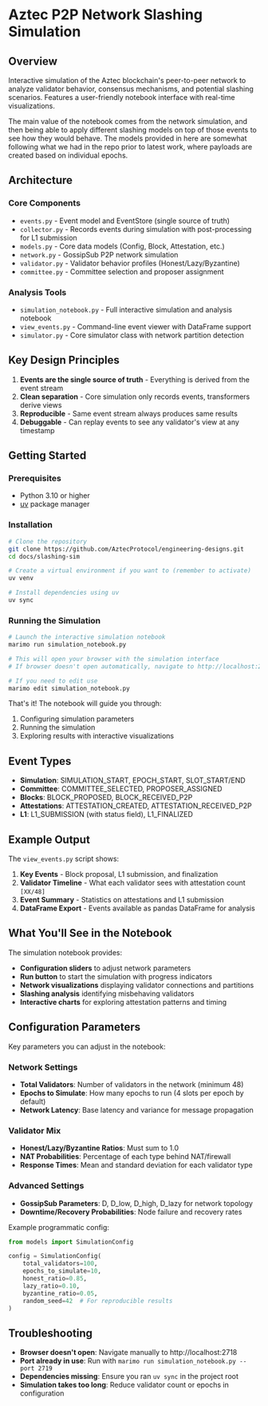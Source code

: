 # Aztec P2P Network Slashing Simulation

## Overview
Interactive simulation of the Aztec blockchain's peer-to-peer network to analyze validator behavior, consensus mechanisms, and potential slashing scenarios. Features a user-friendly notebook interface with real-time visualizations.

The main value of the notebook comes from the network simulation, and then being able to apply different slashing models on top of those events to see how they would behave. The models provided in here are somewhat following what we had in the repo prior to latest work, where payloads are created based on individual epochs.

## Architecture

### Core Components
- `events.py` - Event model and EventStore (single source of truth)
- `collector.py` - Records events during simulation with post-processing for L1 submission
- `models.py` - Core data models (Config, Block, Attestation, etc.)
- `network.py` - GossipSub P2P network simulation
- `validator.py` - Validator behavior profiles (Honest/Lazy/Byzantine)
- `committee.py` - Committee selection and proposer assignment

### Analysis Tools
- `simulation_notebook.py` - Full interactive simulation and analysis notebook
- `view_events.py` - Command-line event viewer with DataFrame support
- `simulator.py` - Core simulator class with network partition detection

## Key Design Principles

1. **Events are the single source of truth** - Everything is derived from the event stream
2. **Clean separation** - Core simulation only records events, transformers derive views
3. **Reproducible** - Same event stream always produces same results
4. **Debuggable** - Can replay events to see any validator's view at any timestamp

## Getting Started

### Prerequisites
- Python 3.10 or higher
- [uv](https://github.com/astral-sh/uv) package manager

### Installation

```bash
# Clone the repository
git clone https://github.com/AztecProtocol/engineering-designs.git
cd docs/slashing-sim

# Create a virtual environment if you want to (remember to activate)
uv venv

# Install dependencies using uv
uv sync
```

### Running the Simulation

```bash
# Launch the interactive simulation notebook
marimo run simulation_notebook.py

# This will open your browser with the simulation interface
# If browser doesn't open automatically, navigate to http://localhost:2718

# If you need to edit use
marimo edit simulation_notebook.py
```

That's it! The notebook will guide you through:
1. Configuring simulation parameters
2. Running the simulation
3. Exploring results with interactive visualizations

## Event Types

- **Simulation**: SIMULATION_START, EPOCH_START, SLOT_START/END
- **Committee**: COMMITTEE_SELECTED, PROPOSER_ASSIGNED  
- **Blocks**: BLOCK_PROPOSED, BLOCK_RECEIVED_P2P
- **Attestations**: ATTESTATION_CREATED, ATTESTATION_RECEIVED_P2P
- **L1**: L1_SUBMISSION (with status field), L1_FINALIZED

## Example Output

The `view_events.py` script shows:
1. **Key Events** - Block proposal, L1 submission, and finalization
2. **Validator Timeline** - What each validator sees with attestation count `[XX/48]`
3. **Event Summary** - Statistics on attestations and L1 submission
4. **DataFrame Export** - Events available as pandas DataFrame for analysis

## What You'll See in the Notebook

The simulation notebook provides:
- **Configuration sliders** to adjust network parameters
- **Run button** to start the simulation with progress indicators
- **Network visualizations** displaying validator connections and partitions
- **Slashing analysis** identifying misbehaving validators
- **Interactive charts** for exploring attestation patterns and timing

## Configuration Parameters

Key parameters you can adjust in the notebook:

### Network Settings
- **Total Validators**: Number of validators in the network (minimum 48)
- **Epochs to Simulate**: How many epochs to run (4 slots per epoch by default)
- **Network Latency**: Base latency and variance for message propagation

### Validator Mix
- **Honest/Lazy/Byzantine Ratios**: Must sum to 1.0
- **NAT Probabilities**: Percentage of each type behind NAT/firewall
- **Response Times**: Mean and standard deviation for each validator type

### Advanced Settings
- **GossipSub Parameters**: D, D_low, D_high, D_lazy for network topology
- **Downtime/Recovery Probabilities**: Node failure and recovery rates

Example programmatic config:
```python
from models import SimulationConfig

config = SimulationConfig(
    total_validators=100,
    epochs_to_simulate=10,
    honest_ratio=0.85,
    lazy_ratio=0.10,
    byzantine_ratio=0.05,
    random_seed=42  # For reproducible results
)
```

## Troubleshooting

- **Browser doesn't open**: Navigate manually to http://localhost:2718
- **Port already in use**: Run with `marimo run simulation_notebook.py --port 2719`
- **Dependencies missing**: Ensure you ran `uv sync` in the project root
- **Simulation takes too long**: Reduce validator count or epochs in configuration
